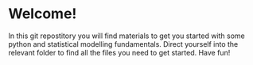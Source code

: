 # Welcome!

In this git repostitory you will find materials to get you started with some python and statistical modelling fundamentals. Direct yourself into the relevant folder to find all the files you need to get started. Have fun!
